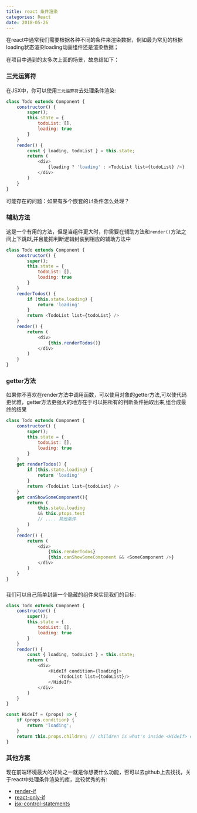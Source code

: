 ```yaml
---
title: react 条件渲染
categories: React
date: 2018-05-26
---
```


在react中通常我们需要根据各种不同的条件来渲染数据，例如最为常见的根据loading状态渲染loading动画组件还是渲染数据；

在项目中遇到的太多次上面的场景，故总结如下：

### 三元运算符
在JSX中，你可以使用`三元运算符`去处理条件渲染:
``` js
class Todo extends Component {
    constructor() {
        super();
        this.state = {
            todoList: [],
            loading: true
        }
    }
    render() {
        const { loading, todoList } = this.state;
        return (
            <div>
                {loading ? 'loading' : <TodoList list={todoList} />}
            </div>
        )
    }
}
```
可能存在的问题：如果有多个嵌套的`if`条件怎么处理？

### 辅助方法
这是一个有用的方法，但是当组件更大时，你需要在辅助方法和`render()`方法之间上下跳跃,并且能把判断逻辑封装到相应的辅助方法中
``` js
class Todo extends Component {
    constructor() {
        super();
        this.state = {
            todoList: [],
            loading: true
        }
    }
    renderTodos() {
        if (this.state.loading) {
            return 'loading'
        }
        return <TodoList list={todoList} />
    }
    render() {
        return (
            <div>
                {this.renderTodos()}
            </div>
        )
    }
}
```

### getter方法
如果你不喜欢在render方法中调用函数，可以使用对象的getter方法,可以使代码更优雅，getter方法更强大的地方在于可以把所有的判断条件抽取出来,组合成最终的结果
``` js
class Todo extends Component {
    constructor() {
        super();
        this.state = {
            todoList: [],
            loading: true
        }
    }
    get renderTodos() {
        if (this.state.loading) {
            return 'loading'
        }
        return <TodoList list={todoList} />
    }
    get canShowSomeComponent(){
        return (
            this.state.loading
            && this.ptops.test
            // .... 其他条件
        )
    }
    render() {
        return (
            <div>
                {this.renderTodos}
                {this.canShowSomeComponent && <SomeComponent />}
            </div>
        )
    }
}
```

### <Hideif/>
我们可以自己简单封装一个隐藏的<Hideif/>组件来实现我们的目标:
``` js
class Todo extends Component {
    constructor() {
        super();
        this.state = {
            todoList: [],
            loading: true
        }
    }
    render() {
        const { loading, todoList } = this.state;
        return (
            <div>
                <HideIf condition={loading}>
                    <TodoList list={todoList}/>
                </HideIf>
            </div>
        )
    }
}

const HideIf = (props) => {
    if (props.condition) {
        return 'loading';
    }
    return this.props.children; // children is what's inside <HideIf> element
}
```

### 其他方案
现在前端环境最大的好处之一就是你想要什么功能，否可以去github上去找找，关于react中处理条件渲染的库，比较优秀的有:
* [render-if](https://github.com/ajwhite/render-if)
* [react-only-if](https://github.com/MicheleBertoli/react-only-if)
* [jsx-control-statements](https://github.com/AlexGilleran/jsx-control-statements)
